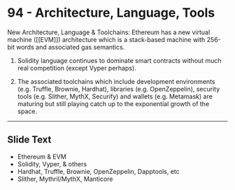 # 94 - Architecture, Language,  Tools

New Architecture, Language & Toolchains: Ethereum has a new virtual machine ([[EVM]]) architecture which is a stack-based machine with 256-bit words and associated gas semantics. 

1.  Solidity language continues to dominate smart contracts without much real competition (except Vyper perhaps). 
    
2.  The associated toolchains which include development environments (e.g. Truffle, Brownie, Hardhat), libraries (e.g. OpenZeppelin), security tools (e.g. Slither, MythX, Securify) and wallets (e.g. Metamask) are maturing but still playing catch up to the exponential growth of the space.

---
## Slide Text
- Ethereum & EVM
- Solidity, Vyper, & others
- Hardhat, Truffle, Brownie, OpenZeppelin, Dapptools, etc
- Slither, Mythril/MythX, Manticore 

